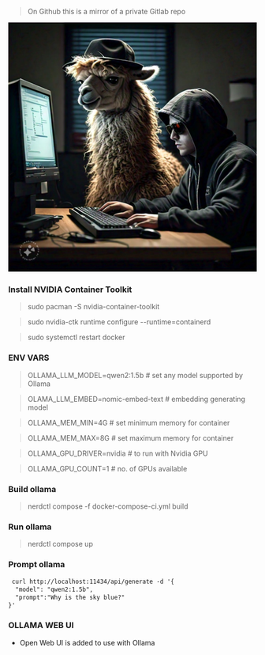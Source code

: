 > On Github this is a mirror of a private Gitlab repo

![Image](ollama-s6.jpeg)

### Install NVIDIA Container Toolkit
> sudo pacman -S nvidia-container-toolkit 

> sudo nvidia-ctk runtime configure --runtime=containerd

> sudo systemctl restart docker


### ENV VARS

> OLLAMA_LLM_MODEL=qwen2:1.5b # set any model supported by Ollama

> OLAMA_LLM_EMBED=nomic-embed-text # embedding generating model

> OLLAMA_MEM_MIN=4G # set minimum memory for container 

> OLLAMA_MEM_MAX=8G # set maximum memory for container

> OLLAMA_GPU_DRIVER=nvidia # to run with Nvidia GPU 

> OLLAMA_GPU_COUNT=1 # no. of GPUs available

### Build ollama

> nerdctl compose -f docker-compose-ci.yml build


### Run ollama

> nerdctl compose up


### Prompt ollama

```
 curl http://localhost:11434/api/generate -d '{
  "model": "qwen2:1.5b",
  "prompt":"Why is the sky blue?"
}'
```

### OLLAMA WEB UI

- Open Web UI is added to use with Ollama
